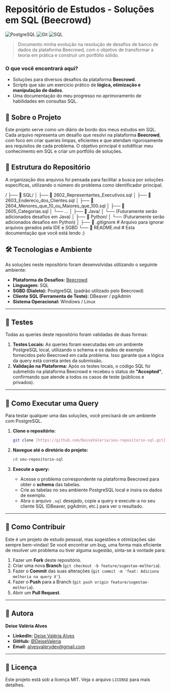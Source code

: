 # Repositório de Estudos - Soluções em SQL (Beecrowd)

![PostgreSQL](https://img.shields.io/badge/PostgreSQL-316192?style=for-the-badge&logo=postgresql&logoColor=white)
![Git](https://img.shields.io/badge/GIT-E44C30?style=for-the-badge&logo=git&logoColor=white)
![SQL](https://img.shields.io/badge/SQL-025E8C?style=for-the-badge&logo=sql&logoColor=white)

> Documento minha evolução na resolução de desafios de banco de dados da plataforma Beecrowd, com o objetivo de transformar a teoria em prática e construir um portfólio sólido.

### O que você encontrará aqui?

* Soluções para diversos desafios da plataforma **Beecrowd**.
* Scripts que são um exercício prático de **lógica, otimização e manipulação de dados**.
* Uma documentação do meu progresso no aprimoramento de habilidades em consultas SQL.

## 📝 Sobre o Projeto

Este projeto serve como um diário de bordo dos meus estudos em SQL. Cada arquivo representa um desafio que resolvi na plataforma **Beecrowd**, com foco em criar queries limpas, eficientes e que atendam rigorosamente aos requisitos de cada problema. O objetivo principal é solidificar meu conhecimento em SQL e criar um portfólio de soluções.

## 📂 Estrutura do Repositório

A organização dos arquivos foi pensada para facilitar a busca por soluções específicas, utilizando o número do problema como identificador principal.

/
├── 📁 SQL/
│   ├── 📄 2602_Representantes_Executivos.sql
│   ├── 📄 2603_Endereco_dos_Clientes.sql
│   ├── 📄 2604_Menores_que_10_ou_Maiores_que_100.sql
│   ├── 📄 2605_Categorias.sql
│   └── ...
│
├── 📁 Java/
│   └── (Futuramente serão adicionados desafios em Java)
│
├── 📁 Python/
│   └── (Futuramente serão adicionados desafios em Python)
│
├── 📄 .gitignore         # Arquivo para ignorar arquivos gerados pela IDE e SGBD
└── 📄 README.md           # Esta documentação que você está lendo :)


## 🛠️ Tecnologias e Ambiente

As soluções neste repositório foram desenvolvidas utilizando o seguinte ambiente:

* **Plataforma de Desafios:** [Beecrowd](https://www.beecrowd.com.br/)
* **Linguagem:** SQL
* **SGBD (Dialeto):** PostgreSQL (padrão utilizado pelo Beecrowd)
* **Cliente SQL (Ferramenta de Teste):** DBeaver / pgAdmin
* **Sistema Operacional:** Windows / Linux

---

## 🧪 Testes

Todas as queries deste repositório foram validadas de duas formas:

1.  **Testes Locais:** As queries foram executadas em um ambiente PostgreSQL local, utilizando o schema e os dados de exemplo fornecidos pelo Beecrowd em cada problema. Isso garante que a lógica da query está correta antes da submissão.
2.  **Validação na Plataforma:** Após os testes locais, o código SQL foi submetido na plataforma Beecrowd e recebeu o status de **"Accepted"**, confirmando que atende a todos os casos de teste (públicos e privados).

---

## 🚀 Como Executar uma Query

Para testar qualquer uma das soluções, você precisará de um ambiente com PostgreSQL.

1.  **Clone o repositório:**
    ```bash
    git clone [https://github.com/DeiseValeria/seu-repositorio-sql.git](https://github.com/DeiseValeria/seu-repositorio-sql.git)
    ```

2.  **Navegue até o diretório do projeto:**
    ```bash
    cd seu-repositorio-sql
    ```

3.  **Execute a query:**
    * Acesse o problema correspondente na plataforma Beecrowd para obter o **schema** das tabelas.
    * Crie as tabelas no seu ambiente PostgreSQL local e insira os dados de exemplo.
    * Abra o arquivo `.sql` desejado, copie a query e execute-a no seu cliente SQL (DBeaver, pgAdmin, etc.) para ver o resultado.

---

## 🤝 Como Contribuir

Este é um projeto de estudo pessoal, mas sugestões e otimizações são sempre bem-vindas! Se você encontrar um bug, uma forma mais eficiente de resolver um problema ou tiver alguma sugestão, sinta-se à vontade para:

1.  Fazer um **Fork** deste repositório.
2.  Criar uma nova **Branch** (`git checkout -b feature/sugestao-melhoria`).
3.  Fazer o **Commit** das suas alterações (`git commit -m 'feat: Adiciona melhoria na query X'`).
4.  Fazer o **Push** para a Branch (`git push origin feature/sugestao-melhoria`).
5.  Abrir um **Pull Request**.

---

## 👤 Autora

**Deise Valéria Alves**

* **LinkedIn:** [Deise Valéria Alves](https://www.linkedin.com/in/deise-valeria-alves/)
* **GitHub:** [@DeiseValeria](https://github.com/DeiseValeria)
* **Email:** [alvesvalerydev@gmail.com](mailto:alvesvalerydev@gmail.com)

---

## 📄 Licença

Este projeto está sob a licença MIT. Veja o arquivo `LICENSE` para mais detalhes.

